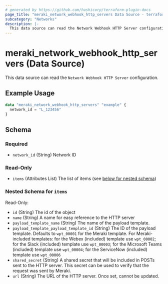```yaml
---
# generated by https://github.com/hashicorp/terraform-plugin-docs
page_title: "meraki_network_webhook_http_servers Data Source - terraform-provider-meraki"
subcategory: "Networks"
description: |-
  This data source can read the Network Webhook HTTP Server configuration.
---
```


# meraki_network_webhook_http_servers (Data Source)

This data source can read the `Network Webhook HTTP Server` configuration.

## Example Usage

```terraform
data "meraki_network_webhook_http_servers" "example" {
  network_id = "L_123456"
}
```

<!-- schema generated by tfplugindocs -->
## Schema

### Required

- `network_id` (String) Network ID

### Read-Only

- `items` (Attributes List) The list of items (see [below for nested schema](#nestedatt--items))

<a id="nestedatt--items"></a>
### Nested Schema for `items`

Read-Only:

- `id` (String) The id of the object
- `name` (String) A name for easy reference to the HTTP server
- `payload_template_name` (String) The name of the payload template.
- `payload_template_payload_template_id` (String) The ID of the payload template. Defaults to `wpt_00001` for the Meraki template. For Meraki-included templates: for the Webex (included) template use `wpt_00002`; for the Slack (included) template use `wpt_00003`; for the Microsoft Teams (included) template use `wpt_00004`; for the ServiceNow (included) template use `wpt_00006`
- `shared_secret` (String) A shared secret that will be included in POSTs sent to the HTTP server. This secret can be used to verify that the request was sent by Meraki.
- `url` (String) The URL of the HTTP server. Once set, cannot be updated.

